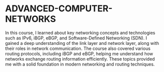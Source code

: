 # ADVANCED-COMPUTER-NETWORKS
In this course, I learned about key networking concepts and technologies such as IPv6, iBGP, eBGP, and Software-Defined Networking (SDN). I gained a deep understanding of the link layer and network layer, along with their roles in network communication. The course also covered various routing protocols, including iBGP and eBGP, helping me understand how networks exchange routing information efficiently. These topics provided me with a solid foundation in modern networking and routing techniques.
